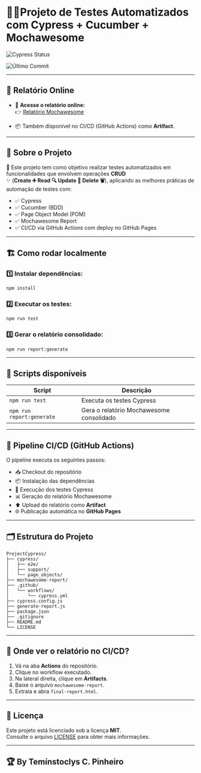 # 🧪🚀Projeto de Testes Automatizados com Cypress + Cucumber + Mochawesome

![Cypress Status](https://img.shields.io/github/actions/workflow/status/Temimstoclys/ProjectCypress/cypress.yml?label=CI%2FCD&logo=github&style=for-the-badge)

![Último Commit](https://img.shields.io/github/last-commit/Temimstoclys/ProjectCypress?style=for-the-badge)

---

## 🚀 Relatório Online

- 🔗 **Acesse o relatório online:**  
👉 [Relatório Mochawesome](https://temimstoclys.github.io/ProjectCypress/final-report.html)

- 📦 Também disponível no CI/CD (GitHub Actions) como **Artifact**.

---

## 🧪 Sobre o Projeto

🧪 Este projeto tem como objetivo realizar testes automatizados em funcionalidades que envolvem operações **CRUD**  
✨ (**Create ➕ Read 🔍 Update 🔧 Delete 🗑️**), aplicando as melhores práticas de automação de testes com:

- ✅ Cypress
- ✅ Cucumber (BDD)
- ✅ Page Object Model (POM)
- ✅ Mochawesome Report
- ✅ CI/CD via GitHub Actions com deploy no GitHub Pages

---

## 🏗️ Como rodar localmente

### 1️⃣ Instalar dependências:

```bash
npm install
```

### 2️⃣ Executar os testes:

```bash
npm run test
```

### 3️⃣ Gerar o relatório consolidado:

```bash
npm run report:generate
```

---

## 📜 Scripts disponíveis

| Script                    | Descrição                                 |
|---------------------------|-------------------------------------------|
| `npm run test`            | Executa os testes Cypress                |
| `npm run report:generate` | Gera o relatório Mochawesome consolidado |

---

## 🔧 Pipeline CI/CD (GitHub Actions)

O pipeline executa os seguintes passos:

- 📥 Checkout do repositório
- 📦 Instalação das dependências
- 🚀 Execução dos testes Cypress
- 📊 Geração do relatório Mochawesome
- ⬆️ Upload do relatório como **Artifact**
- 🌐 Publicação automática no **GitHub Pages**

---

## 🗂️ Estrutura do Projeto

```
ProjectCypress/
├── cypress/
│   ├── e2e/
│   ├── support/
│   └── page_objects/
├── mochawesome-report/
├── .github/
│   └── workflows/
│       └── cypress.yml
├── cypress.config.js
├── generate-report.js
├── package.json
├── .gitignore
├── README.md
└── LICENSE
```

---

## 📂 Onde ver o relatório no CI/CD?

1. Vá na aba **Actions** do repositório.
2. Clique no workflow executado.
3. Na lateral direita, clique em **Artifacts**.
4. Baixe o arquivo `mochawesome-report`.
5. Extraia e abra `final-report.html`.

---

## 📜 Licença

Este projeto está licenciado sob a licença **MIT**.  
Consulte o arquivo [LICENSE](./LICENSE) para obter mais informações.

---

## 🏆 By Temínstoclys C. Pinheiro